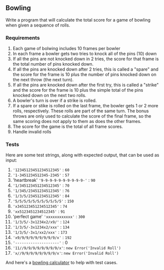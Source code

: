 ## Bowling
Write a program that will calculate the total score for a game of bowling when given a sequence of rolls.

### Requirements
1. Each game of bolwing includes 10 frames per bowler
2. In each frame a bowler gets two tries to knock all of the pins (10) down
3. If all the pins are not knocked down in 2 tries, the score for that frame is the total number of pins knocked down.
4. If all the pins are knocked down after 2 tries, this is called a "spare" and the score for the frame is 10 plus the number of pins knocked down on the next throw (the next turn).
5. If all the pins are knocked down after the first try, this is called a "strike" and the score for the frame is 10 plus the simple total of the pins knocked down on the next two rolls.
6. A bowler's turn is over if a strike is rolled.
7. If a spare or stike is rolled on the last frame, the bowler gets 1 or 2 more rolls, respectively. These rolls are part of the same turn. The bonus throws are only used to calculate the score of the final frame, so the same scoring does not apply to them as does the other frames.
8. The score for the game is the total of all frame scores.
9. Handle invalid rolls

### Tests
Here are some test strings, along with expected output, that can be used as input:

1. `'12345123451234512345'` : `60`
2. `'1-3451234512345-2345'` : `57`
3. 'heartbreak' `'9-9-9-9-9-9-9-9-9-9-'` : `90`
4. `'1/345123451234512345'` : `70`
5. `'1/345/23451234512345'` : `76`
6. `'1/3/5/23451234512345'` : `84`
7. `'5/5/5/5/5/5/5/5/5/5/5'` : `150`
8. `'x345123451234512345'` : `74`
9. `'xx5123451234512345'` : `91`
10. 'perfect game' `'xxxxxxxxxxxx'` : `300`
11. `'1/3/5/-3x1234x2/x9/'` : `124`
12. `'1/3/5/-3x1234x2/xxx'` : `134`
13. `'1/3/5/-3x1/xx2/xxx'` : `173`
14. `'x9/9/9/9/9/9/9/9/9/x'` : `192`
15. `'--------------------'` : 0
16. `'11//9/9/9/9/9/9/9/9/x'`: `new Error('Invalid Roll')`
17. `'x//9/9/9/9/9/9/9/9/x'`: `new Error('Invalid Roll')`

And here's a [bowling calculator](http://www.bowlinggenius.com/) to help with test cases.
